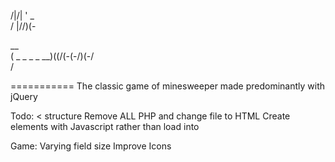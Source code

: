                  
 /|/| '  _       
/   |//)(-       
                 
  __             
 (     _ _   _ _ 
__)((/(-(-/)(-/  
         /       

===========
The classic game of minesweeper made predominantly with jQuery

Todo: < structure
Remove ALL PHP and change file to HTML
Create elements with Javascript rather than load into

Game:
Varying field size
Improve Icons
